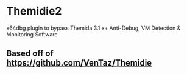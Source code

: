 # Themidie2
x64dbg plugin to bypass Themida 3.1.x+ Anti-Debug, VM Detection &amp; Monitoring Software

## Based off of https://github.com/VenTaz/Themidie
